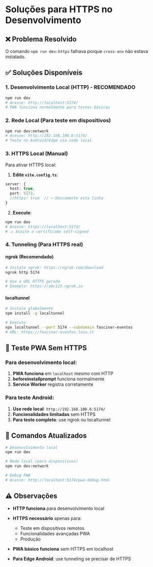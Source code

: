 # Soluções para HTTPS no Desenvolvimento

## ❌ Problema Resolvido
O comando `npm run dev:https` falhava porque `cross-env` não estava instalado.

## ✅ Soluções Disponíveis

### 1. **Desenvolvimento Local (HTTP) - RECOMENDADO**
```bash
npm run dev
# Acesse: http://localhost:5174/
# PWA funciona normalmente para testes básicos
```

### 2. **Rede Local (Para teste em dispositivos)**
```bash
npm run dev:network  
# Acesse: http://192.168.100.6:5174/
# Teste no Android/Edge via rede local
```

### 3. **HTTPS Local (Manual)**
Para ativar HTTPS local:

1. **Edite `vite.config.ts`**:
```typescript
server: {
  host: true,
  port: 5173,
  //https: true  // ← Descomente esta linha
}
```

2. **Execute**:
```bash
npm run dev
# Acesse: https://localhost:5173/
# ⚠️ Aceite o certificado self-signed
```

### 4. **Tunneling (Para HTTPS real)**

#### ngrok (Recomendado)
```bash
# Instale ngrok: https://ngrok.com/download
ngrok http 5174

# Use a URL HTTPS gerada
# Exemplo: https://abc123.ngrok.io
```

#### localtunnel
```bash
# Instale globalmente
npm install -g localtunnel

# Execute
npx localtunnel --port 5174 --subdomain fascinar-eventos
# URL: https://fascinar-eventos.loca.lt
```

## 🧪 **Teste PWA Sem HTTPS**

### Para desenvolvimento local:
1. **PWA funciona** em `localhost` mesmo com HTTP
2. **beforeinstallprompt** funciona normalmente
3. **Service Worker** registra corretamente

### Para teste Android:
1. **Use rede local**: `http://192.168.100.6:5174/`
2. **Funcionalidades limitadas** sem HTTPS
3. **Para teste completo**: use ngrok ou localtunnel

## 🎯 **Comandos Atualizados**

```bash
# Desenvolvimento local
npm run dev

# Rede local (para dispositivos)
npm run dev:network

# Debug PWA
# Acesse: http://localhost:5174/pwa-debug.html
```

## ⚠️ **Observações**

- **HTTP funciona** para desenvolvimento local
- **HTTPS necessário** apenas para:
  - Teste em dispositivos remotos
  - Funcionalidades avançadas PWA
  - Produção

- **PWA básico funciona** sem HTTPS em localhost
- **Para Edge Android**: use tunneling se precisar de HTTPS
